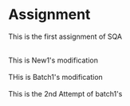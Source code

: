 # Assignment
This is the first assignment of SQA

<br>This is New1's modification</br>
<br>THis is Batch1's modification</br>
<br>This is the 2nd Attempt of batch1's</br>
